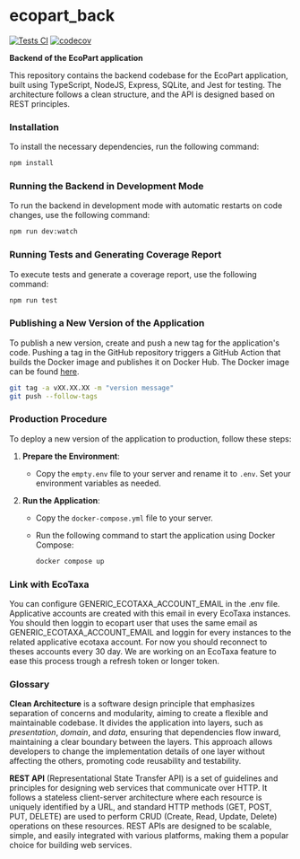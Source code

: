 # ecopart_back

[![Tests CI](https://github.com/ecotaxa/ecopart_back/actions/workflows/main.yml/badge.svg?branch=main)](https://github.com/ecotaxa/ecopart_back/actions/workflows/main.yml)
[![codecov](https://codecov.io/github/ecotaxa/ecopart_back/graph/badge.svg?token=C0I2UCLP07)](https://codecov.io/github/ecotaxa/ecopart_back)

**Backend of the EcoPart application**

This repository contains the backend codebase for the EcoPart application, built using TypeScript, NodeJS, Express, SQLite, and Jest for testing. The architecture follows a clean structure, and the API is designed based on REST principles.

### Installation

To install the necessary dependencies, run the following command:

```bash
npm install
```

### Running the Backend in Development Mode

To run the backend in development mode with automatic restarts on code changes, use the following command:

```bash
npm run dev:watch
```

### Running Tests and Generating Coverage Report

To execute tests and generate a coverage report, use the following command:

```bash
npm run test
```

### Publishing a New Version of the Application

To publish a new version, create and push a new tag for the application's code. Pushing a tag in the GitHub repository triggers a GitHub Action that builds the Docker image and publishes it on Docker Hub. The Docker image can be found [here](https://hub.docker.com/repository/docker/ecotaxa/ecopart_back/general).

```bash
git tag -a vXX.XX.XX -m "version message"
git push --follow-tags
```


### Production Procedure

To deploy a new version of the application to production, follow these steps:

1. **Prepare the Environment**:
   - Copy the `empty.env` file to your server and rename it to `.env`. Set your environment variables as needed.

2. **Run the Application**:
   - Copy the `docker-compose.yml` file to your server.
   - Run the following command to start the application using Docker Compose:

     ```bash
     docker compose up
     ```

### Link with EcoTaxa
You can configure GENERIC_ECOTAXA_ACCOUNT_EMAIL in the .env file. Applicative accounts are created with this email in every EcoTaxa instances. You should then loggin to ecopart user that uses the same email as GENERIC_ECOTAXA_ACCOUNT_EMAIL and loggin for every instances to the related applicative ecotaxa account. For now you should reconnect to theses accounts every 30 day. We are working on an EcoTaxa feature to ease this process trough a refresh token or longer token.

### Glossary

**Clean Architecture** is a software design principle that emphasizes separation of concerns and modularity, aiming to create a flexible and maintainable codebase. It divides the application into layers, such as *presentation*, *domain*, and *data*, ensuring that dependencies flow inward, maintaining a clear boundary between the layers. This approach allows developers to change the implementation details of one layer without affecting the others, promoting code reusability and testability.

**REST API** (Representational State Transfer API) is a set of guidelines and principles for designing web services that communicate over HTTP. It follows a stateless client-server architecture where each resource is uniquely identified by a URL, and standard HTTP methods (GET, POST, PUT, DELETE) are used to perform CRUD (Create, Read, Update, Delete) operations on these resources. REST APIs are designed to be scalable, simple, and easily integrated with various platforms, making them a popular choice for building web services.
